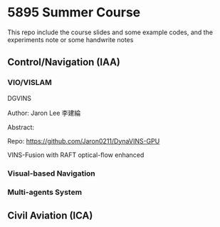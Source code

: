 # 5895 Summer Course
This repo include the course slides and some example codes, and the experiments note or some handwrite notes

## Control/Navigation (IAA)
### VIO/VISLAM

<bold>DGVINS</bold>  

Author: Jaron Lee 李建綸

Abstract: 

Repo: </link>https://github.com/Jaron0211/DynaVINS-GPU<link> 

<bold>VINS-Fusion with RAFT optical-flow enhanced</bold>

### Visual-based Navigation

### Multi-agents System

## Civil Aviation (ICA)

